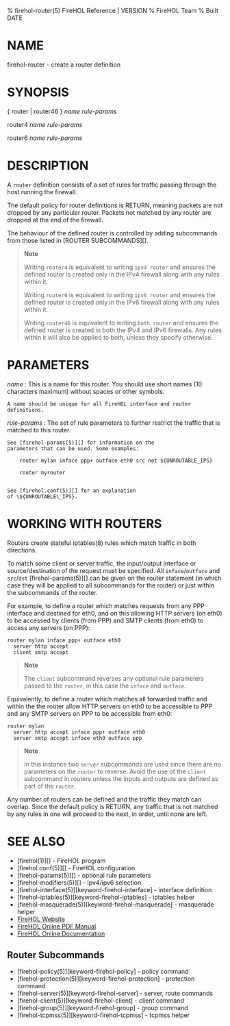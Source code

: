 % firehol-router(5) FireHOL Reference | VERSION
% FireHOL Team
% Built DATE

# NAME

firehol-router - create a router definition

# SYNOPSIS

{ router | router46 } *name* *rule-params*

router4 *name* *rule-params*

router6 *name* *rule-params*

<!--
extra-manpage: firehol-router46.5
extra-manpage: firehol-router4.5
extra-manpage: firehol-router6.5
  -->

# DESCRIPTION

A `router` definition consists of a set of rules for traffic passing
through the host running the firewall.

The default policy for router definitions is RETURN, meaning packets are
not dropped by any particular router. Packets not matched by any router
are dropped at the end of the firewall.

The behaviour of the defined router is controlled by adding subcommands
from those listed in [ROUTER SUBCOMMANDS][].

> **Note**
>
> Writing `router4` is equivalent to writing `ipv4 router` and ensures
> the defined router is created only in the IPv4 firewall along with any
> rules within it.
>
> Writing `router6` is equivalent to writing `ipv6 router` and ensures
> the defined router is created only in the IPv6 firewall along with any
> rules within it.
>
> Writing `router46` is equivalent to writing `both router` and ensures
> the defined router is created in both the IPv4 and IPv6 firewalls. Any
> rules within it will also be applied to both, unless they specify
> otherwise.


# PARAMETERS


*name*
:   This is a name for this router. You should use short names (10
    characters maximum) without spaces or other symbols.

    A name should be unique for all FireHOL interface and router
    definitions.

*rule-params*
:   The set of rule parameters to further restrict the traffic that is
    matched to this router.

    See [firehol-params(5)][] for information on the
    parameters that can be used. Some examples:

        router mylan inface ppp+ outface eth0 src not ${UNROUTABLE_IPS}

        router myrouter
                  

    See [firehol.conf(5)][] for an explanation
    of \${UNROUTABLE\_IPS}.


# WORKING WITH ROUTERS


Routers create stateful iptables(8) rules which match traffic in both
directions.

To match some client or server traffic, the input/output interface or
source/destination of the request must be specified. All
`inface`/`outface` and `src`/`dst` [firehol-params(5)][]
can be given on the router statement (in which case they will be applied
to all subcommands for the router) or just within the subcommands of the
router.

For example, to define a router which matches requests from any PPP
interface and destined for eth0, and on this allowing HTTP servers (on
eth0) to be accessed by clients (from PPP) and SMTP clients (from eth0)
to access any servers (on PPP):

~~~~
router mylan inface ppp+ outface eth0
  server http accept
  client smtp accept
~~~~

> **Note**
>
> The `client` subcommand reverses any optional rule parameters passed
> to the `router`, in this case the `inface` and `outface`.

Equivalently, to define a router which matches all forwarded traffic and
within the the router allow HTTP servers on eth0 to be accessible to PPP
and any SMTP servers on PPP to be accessible from eth0:

~~~~
router mylan
  server http accept inface ppp+ outface eth0
  server smtp accept inface eth0 outface ppp
~~~~
        

> **Note**
>
> In this instance two `server` subcommands are used since there are no
> parameters on the `router` to reverse. Avoid the use of the `client`
> subcommand in routers unless the inputs and outputs are defined as
> part of the `router`.

Any number of routers can be defined and the traffic they match can
overlap. Since the default policy is RETURN, any traffic that is not
matched by any rules in one will proceed to the next, in order, until
none are left.

# SEE ALSO

* [firehol(1)][] - FireHOL program
* [firehol.conf(5)][] - FireHOL configuration
* [firehol-params(5)][] - optional rule parameters
* [firehol-modifiers(5)][] - ipv4/ipv6 selection
* [firehol-interface(5)][keyword-firehol-interface] - interface definition
* [firehol-iptables(5)][keyword-firehol-iptables] - iptables helper
* [firehol-masquerade(5)][keyword-firehol-masquerade] - masquerade helper
* [FireHOL Website](http://firehol.org/)
* [FireHOL Online PDF Manual](http://firehol.org/firehol-manual.pdf)
* [FireHOL Online Documentation](http://firehol.org/documentation/)

## Router Subcommands

* [firehol-policy(5)][keyword-firehol-policy] - policy command
* [firehol-protection(5)][keyword-firehol-protection] - protection command
* [firehol-server(5)][keyword-firehol-server] - server, route commands
* [firehol-client(5)][keyword-firehol-client] - client command
* [firehol-group(5)][keyword-firehol-group] - group command
* [firehol-tcpmss(5)][keyword-firehol-tcpmss] - tcpmss helper
